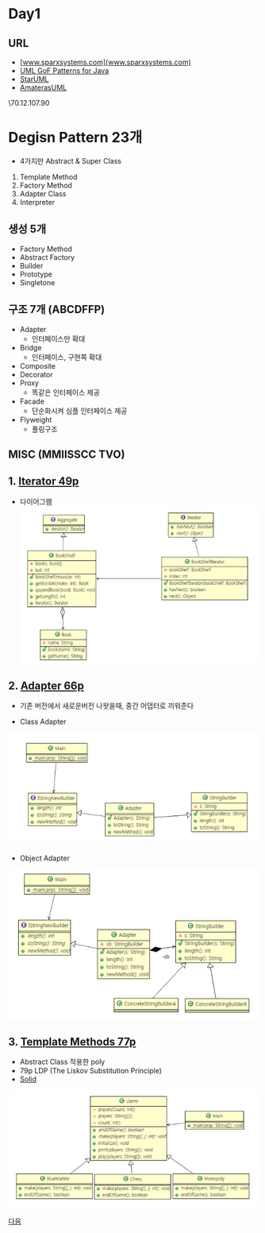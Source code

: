 # Day1

## URL
- [www.sparxsystems.com](www.sparxsystems.com)
- [UML GoF Patterns for Java](http://www.sparxsystems.com/resources/developers/uml_patterns.html)
- [StarUML](http://staruml.io/)
- [AmaterasUML](http://amateras.osdn.jp/cgi-bin/fswiki_en/wiki.cgi?page=AmaterasUML)



\\70.12.107.90

# Degisn Pattern 23개
- 4가지만 Abstract & Super Class
1. Template Method
2. Factory Method
3. Adapter Class
4. Interpreter

## 생성 5개
- Factory Method
- Abstract Factory
- Builder
- Prototype
- Singletone

## 구조 7개 (ABCDFFP)
- Adapter
    - 인터페이스만 확대
- Bridge
    - 인터페이스, 구현쪽 확대
- Composite
- Decorator
- Proxy
    - 똑같은 인터페이스 제공
- Facade
    - 단순화시켜 심플 인터페이스 제공
- Flyweight
    - 풀링구조


## MISC (MMIISSCC TVO)



## 1. [Iterator 49p](../be_Iterator)
- 다이어그램
![img](../be_Iterator/img.PNG)

## 2. [Adapter 66p](../st_Adapter2Object)
- 기존 버전에서 새로운버전 나왓을때, 중간 어댑터로 끼워준다

- Class Adapter

![img](../st_Adapter2Class/img.PNG)

- Object Adapter

![img](../st_Adapter2Object/img.PNG)

## 3. [Template Methods 77p](../be_TemplateMethod2)
- Abstract Class 적용한 poly
- 79p LDP (The Liskov Substitution Principle)
- [Solid](https://en.wikipedia.org/wiki/SOLID_(object-oriented_design))

![img](../be_TemplateMethod2/img.PNG)


[다음](./day2.md)